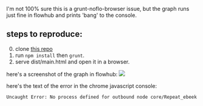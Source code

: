 I'm not 100% sure this is a grunt-noflo-browser issue, but the graph runs just fine in flowhub and prints 'bang' to the console.

## steps to reproduce:

0. clone [this repo](https://github.com/amonks/noflo-grunt-error)
1. run `npm install` then `grunt`.
2. serve dist/main.html and open it in a browser.

here's a screenshot of the graph in flowhub: ![](http://f.monks.co/Screen-Shot-2015-09-18-at-11.52.44-PM-FFQ/Screen-Shot-2015-09-18-at-11.52.44-PM.png)

here's the text of the error in the chrome javascript console: 
```
Uncaught Error: No process defined for outbound node core/Repeat_ebeek
```
